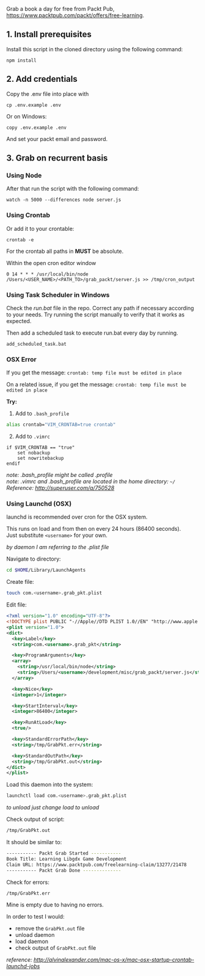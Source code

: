 Grab a book a day for free from Packt Pub, https://www.packtpub.com/packt/offers/free-learning.

## 1. Install prerequisites

Install this script in the cloned directory using the following command:

    npm install


## 2. Add credentials

Copy the .env file into place with

    cp .env.example .env

Or on Windows:

    copy .env.example .env

And set your packt email and password.


## 3. Grab on recurrent basis

### Using Node
After that run the script with the following command:

    watch -n 5000 --differences node server.js

### Using Crontab
Or add it to your crontable:

    crontab -e
    
For the crontab all paths in **MUST** be absolute. 

Within the open cron editor window

    0 14 * * * /usr/local/bin/node /Users/<USER_NAME>/<PATH_TO>/grab_packt/server.js >> /tmp/cron_output


### Using Task Scheduler in Windows

Check the *run.bat* file in the repo. Correct any path if necessary according to your needs. Try running the script manually to verify that it works as expected.
	
Then add a scheduled task to execute run.bat every day by running.	

    add_scheduled_task.bat

### OSX Error
If you get the message:
`crontab: temp file must be edited in place`
	
On a related issue, if you get the message:
`crontab: temp file must be edited in place`

**Try:**  
1) Add to `.bash_profile`
```sh
alias crontab="VIM_CRONTAB=true crontab"
```
2) Add to `.vimrc`
```vi
if $VIM_CRONTAB == "true"
    set nobackup
    set nowritebackup
endif
```
*note: .bash_profile might be called .profile*  
*note: .vimrc and .bash_profile are located in the home directory: `~/`*  
*Reference: http://superuser.com/a/750528*

### Using Launchd (OSX)
launchd is recommended over cron for the OSX system.  

This runs on load and from then on every 24 hours (86400 seconds).  
Just substitute `<username>` for your own.

*by daemon I am referring to the .plist file*

Navigate to directory:
```sh
cd $HOME/Library/LaunchAgents
```

Create file:
```sh
touch com.<username>.grab_pkt.plist
```

Edit file:
```xml
<?xml version="1.0" encoding="UTF-8"?>
<!DOCTYPE plist PUBLIC "-//Apple//DTD PLIST 1.0//EN" "http://www.apple.com/DTDs/PropertyList-1.0.dtd">
<plist version="1.0">
<dict>
  <key>Label</key>
  <string>com.<username>.grab_pkt</string>

  <key>ProgramArguments</key>
  <array>
    <string>/usr/local/bin/node</string>
    <string>/Users/<username>/development/misc/grab_packt/server.js</string>
  </array>

  <key>Nice</key>
  <integer>1</integer>

  <key>StartInterval</key>
  <integer>86400</integer>

  <key>RunAtLoad</key>
  <true/>

  <key>StandardErrorPath</key>
  <string>/tmp/GrabPkt.err</string>

  <key>StandardOutPath</key>
  <string>/tmp/GrabPkt.out</string>
</dict>
</plist>
```

Load this daemon into the system:
```sh
launchctl load com.<username>.grab_pkt.plist
```
*to unload just change load to unload*  

Check output of script:
```sh
/tmp/GrabPkt.out
```
It should be similar to:
```sh
----------- Packt Grab Started -----------
Book Title: Learning Libgdx Game Development
Claim URL: https://www.packtpub.com/freelearning-claim/13277/21478
----------- Packt Grab Done --------------
```

Check for errors:
```sh
/tmp/GrabPkt.err
```
Mine is empty due to having no errors.  

In order to test I would:
- remove the `GrabPkt.out` file
- unload daemon
- load daemon
- check output of `GrabPkt.out` file

*reference: http://alvinalexander.com/mac-os-x/mac-osx-startup-crontab-launchd-jobs*  
